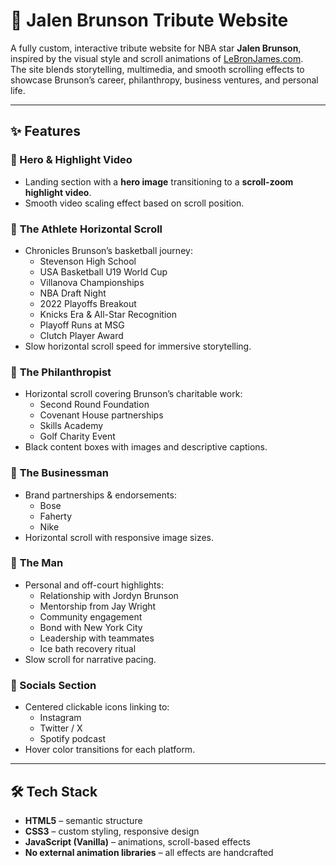 # 🏀 Jalen Brunson Tribute Website

A fully custom, interactive tribute website for NBA star **Jalen Brunson**, inspired by the visual style and scroll animations of [LeBronJames.com](https://www.lebronjames.com/).  
The site blends storytelling, multimedia, and smooth scrolling effects to showcase Brunson’s career, philanthropy, business ventures, and personal life.

---

## ✨ Features

### 🎥 Hero & Highlight Video
- Landing section with a **hero image** transitioning to a **scroll-zoom highlight video**.
- Smooth video scaling effect based on scroll position.

### 🏀 **The Athlete** Horizontal Scroll
- Chronicles Brunson’s basketball journey:
  - Stevenson High School
  - USA Basketball U19 World Cup
  - Villanova Championships
  - NBA Draft Night
  - 2022 Playoffs Breakout
  - Knicks Era & All-Star Recognition
  - Playoff Runs at MSG
  - Clutch Player Award
- Slow horizontal scroll speed for immersive storytelling.

### 🤝 **The Philanthropist**
- Horizontal scroll covering Brunson’s charitable work:
  - Second Round Foundation
  - Covenant House partnerships
  - Skills Academy
  - Golf Charity Event
- Black content boxes with images and descriptive captions.

### 💼 **The Businessman**
- Brand partnerships & endorsements:
  - Bose
  - Faherty
  - Nike
- Horizontal scroll with responsive image sizes.

### 👤 **The Man**
- Personal and off-court highlights:
  - Relationship with Jordyn Brunson
  - Mentorship from Jay Wright
  - Community engagement
  - Bond with New York City
  - Leadership with teammates
  - Ice bath recovery ritual
- Slow scroll for narrative pacing.

### 📱 Socials Section
- Centered clickable icons linking to:
  - Instagram
  - Twitter / X
  - Spotify podcast
- Hover color transitions for each platform.

---

## 🛠️ Tech Stack

- **HTML5** – semantic structure
- **CSS3** – custom styling, responsive design
- **JavaScript (Vanilla)** – animations, scroll-based effects
- **No external animation libraries** – all effects are handcrafted
